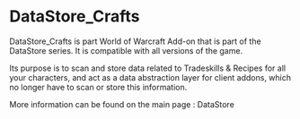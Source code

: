# DataStore_Crafts

DataStore_Crafts is part World of Warcraft Add-on that is part of the DataStore series.
It is compatible with all versions of the game.

Its purpose is to scan and store data related to Tradeskills & Recipes for all your characters, and act as a data abstraction layer for client addons, which no longer have to scan or store this information.

More information can be found on the main page : DataStore
